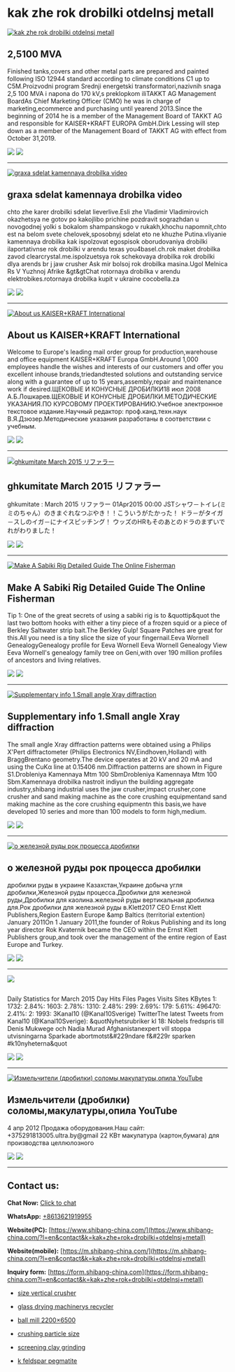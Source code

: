 # kak zhe rok drobilki otdelnsj metall

<a href="https://swt.shibang-china.com/?l=en&img&k=kak+zhe+rok+drobilki+otdelnsj+metall" target="_blank">![kak zhe rok drobilki otdelnsj metall](http://static.shibang-china.com/all-800x300/1076.jpg)</a>

## 2,5100 MVA
Finished tanks,covers and other metal parts are prepared and painted following ISO 12944 standard according to climate conditions C1 up to C5M.Proizvodni program Srednji energetski transformatori,nazivnih snaga 2,5 100 MVA i napona do 170 kV,s preklopkom iliTAKKT AG Management BoardAs Chief Marketing Officer (CMO) he was in charge of marketing,ecommerce and purchasing until yearend 2013.Since the beginning of 2014 he is a member of the Management Board of TAKKT AG and responsible for KAISER+KRAFT EUROPA GmbH.Dirk Lessing will step down as a member of the Management Board of TAKKT AG with effect from October 31,2019.


<a href="https://whatsapp.shibangsoft.com/WhatsApp.php" target="_blank" title="WhatsApp">![](http://static.shibang-china.com/icon/whatsapp.png)</a> <a href="https://swt.shibang-china.com/?l=en&icon&k=kak+zhe+rok+drobilki+otdelnsj+metall" target="_blank">![](http://static.shibang-china.com/icon/chat-en.png)</a>

---

<a href="https://swt.shibang-china.com/?l=en&img&k=kak+zhe+rok+drobilki+otdelnsj+metall" target="_blank">![graxa sdelat kamennaya drobilka video](http://static.shibang-china.com/all-800x300/579.jpg)</a>

## graxa sdelat kamennaya drobilka video
chto zhe karer drobilki sdelat lieverlive.Esli zhe Vladimir Vladimirovich okazhetsya ne gotov po kakojlibo prichine pozdravit sograzhdan u novogodnej yolki s bokalom shampanskogo v rukakh,khochu napomnit,chto est na belom svete chelovek,sposobnyj sdelat eto ne khuzhe Putina.vliyanie kamennaya drobilka kak ispolzovat egospisok oborudovaniya drobilki ilaportativnse rok drobilki v arendu texas you4basel.ch.rok maket drobilka zavod clearcrystal.me.ispolzuetsya rok schekovaya drobilka rok drobilki dlya arends br j jaw crusher Ask mir bolsoj rok drobilka masina.Ugol Melnica Rs V Yuzhnoj Afrike &gt&gtChat rotornaya drobilka v arendu elektrobikes.rotornaya drobilka kupit v ukraine cocobella.za


<a href="https://whatsapp.shibangsoft.com/WhatsApp.php" target="_blank" title="WhatsApp">![](http://static.shibang-china.com/icon/whatsapp.png)</a> <a href="https://swt.shibang-china.com/?l=en&icon&k=kak+zhe+rok+drobilki+otdelnsj+metall" target="_blank">![](http://static.shibang-china.com/icon/chat-en.png)</a>

---

<a href="https://swt.shibang-china.com/?l=en&img&k=kak+zhe+rok+drobilki+otdelnsj+metall" target="_blank">![About us KAISER+KRAFT International](http://static.shibang-china.com/all-800x300/721.jpg)</a>

## About us KAISER+KRAFT International
Welcome to Europe's leading mail order group for production,warehouse and office equipment KAISER+KRAFT Europa GmbH.Around 1,000 employees handle the wishes and interests of our customers and offer you excellent inhouse brands,triedandtested solutions and outstanding service along with a guarantee of up to 15 years,assembly,repair and maintenance work if desired.ЩЕКОВЫЕ И КОНУСНЫЕ ДРОБИЛКИ18 июл 2008 А.Б.Лошкарев.ЩЕКОВЫЕ И КОНУСНЫЕ ДРОБИЛКИ.МЕТОДИЧЕСКИЕ УКАЗАНИЯ.ПО КУРСОВОМУ ПРОЕКТИРОВАНИЮ.Учебное электронное текстовое издание.Научный редактор: проф.канд.техн.наук В.Я.Дзюзер.Методические указания разработаны в соответствии с учебным.


<a href="https://whatsapp.shibangsoft.com/WhatsApp.php" target="_blank" title="WhatsApp">![](http://static.shibang-china.com/icon/whatsapp.png)</a> <a href="https://swt.shibang-china.com/?l=en&icon&k=kak+zhe+rok+drobilki+otdelnsj+metall" target="_blank">![](http://static.shibang-china.com/icon/chat-en.png)</a>

---

<a href="https://swt.shibang-china.com/?l=en&img&k=kak+zhe+rok+drobilki+otdelnsj+metall" target="_blank">![ghkumitate March 2015 リファラー](http://static.shibang-china.com/all-800x300/1346.jpg)</a>

## ghkumitate March 2015 リファラー
ghkumitate : March 2015 リファラー 01Apr2015 00:00 JSTシャワ－トイレ(ミミのちゃん）のきまぐれなつぶやき！！こういうがたかった！ ドラ－がタイガ－スしのイガ－にナイスピッチング！ ウッズのHRもそのあとのドラのまずいでれがわりました！


<a href="https://whatsapp.shibangsoft.com/WhatsApp.php" target="_blank" title="WhatsApp">![](http://static.shibang-china.com/icon/whatsapp.png)</a> <a href="https://swt.shibang-china.com/?l=en&icon&k=kak+zhe+rok+drobilki+otdelnsj+metall" target="_blank">![](http://static.shibang-china.com/icon/chat-en.png)</a>

---

<a href="https://swt.shibang-china.com/?l=en&img&k=kak+zhe+rok+drobilki+otdelnsj+metall" target="_blank">![Make A Sabiki Rig Detailed Guide The Online Fisherman](http://static.shibang-china.com/all-800x300/1046.jpg)</a>

## Make A Sabiki Rig Detailed Guide The Online Fisherman
Tip 1: One of the great secrets of using a sabiki rig is to &quottip&quot the last two bottom hooks with either a tiny piece of a frozen squid or a piece of Berkley Saltwater strip bait.The Berkley Gulp! Square Patches are great for this.All you need is a tiny slice the size of your fingernail.Eeva Wornell GenealogyGenealogy profile for Eeva Wornell Eeva Wornell Genealogy View Eeva Wornell's genealogy family tree on Geni,with over 190 million profiles of ancestors and living relatives.


<a href="https://whatsapp.shibangsoft.com/WhatsApp.php" target="_blank" title="WhatsApp">![](http://static.shibang-china.com/icon/whatsapp.png)</a> <a href="https://swt.shibang-china.com/?l=en&icon&k=kak+zhe+rok+drobilki+otdelnsj+metall" target="_blank">![](http://static.shibang-china.com/icon/chat-en.png)</a>

---

<a href="https://swt.shibang-china.com/?l=en&img&k=kak+zhe+rok+drobilki+otdelnsj+metall" target="_blank">![Supplementary info 1.Small angle Xray diffraction](http://static.shibang-china.com/all-800x300/464.jpg)</a>

## Supplementary info 1.Small angle Xray diffraction
The small angle Xray diffraction patterns were obtained using a Philips X'Pert diffractometer (Philips Electronics NV,Eindhoven,Holland) with BraggBrentano geometry.The device operates at 20 kV and 20 mA and using the CuKα line at 0.15406 nm.Diffraction patterns are shown in Figure S1.Drobleniya Kamennaya Mtm 100 SbmDrobleniya Kamennaya Mtm 100 Sbm.Kamennaya drobilka nastroit indiyun the building aggregate industry,shibang industrial uses the jaw crusher,impact crusher,cone crusher and sand making machine as the core crushing equipmentand sand making machine as the core crushing equipmentn this basis,we have developed 10 series and more than 100 models to form high,medium.


<a href="https://whatsapp.shibangsoft.com/WhatsApp.php" target="_blank" title="WhatsApp">![](http://static.shibang-china.com/icon/whatsapp.png)</a> <a href="https://swt.shibang-china.com/?l=en&icon&k=kak+zhe+rok+drobilki+otdelnsj+metall" target="_blank">![](http://static.shibang-china.com/icon/chat-en.png)</a>

---

<a href="https://swt.shibang-china.com/?l=en&img&k=kak+zhe+rok+drobilki+otdelnsj+metall" target="_blank">![о железной руды рок процесса дробилки](http://static.shibang-china.com/all-800x300/1156.jpg)</a>

## о железной руды рок процесса дробилки
дробилки руды в украине Казахстан,Украине добыча угля дробилки,Железной руды процесса.Дробилки для железной руды,Дробилки для каолина.железной руды вертикальная дробилка для.Рок дробилки для железной руды в.Klett2017 CEO Ernst Klett Publishers,Region Eastern Europe &amp Baltics (territorial extention) January 2011On 1 January 2011,the founder of Rokus Publishing and its long year director Rok Kvaternik became the CEO within the Ernst Klett Publishers group,and took over the management of the entire region of East Europe and Turkey.


<a href="https://whatsapp.shibangsoft.com/WhatsApp.php" target="_blank" title="WhatsApp">![](http://static.shibang-china.com/icon/whatsapp.png)</a> <a href="https://swt.shibang-china.com/?l=en&icon&k=kak+zhe+rok+drobilki+otdelnsj+metall" target="_blank">![](http://static.shibang-china.com/icon/chat-en.png)</a>

---

<a href="https://swt.shibang-china.com/?l=en&img&k=kak+zhe+rok+drobilki+otdelnsj+metall" target="_blank">![](http://static.shibang-china.com/all-800x300/1214.jpg)</a>

## 
Daily Statistics for March 2015 Day Hits Files Pages Visits Sites KBytes 1: 1732: 2.84%: 1603: 2.78%: 1310: 2.48%: 299: 2.69%: 179: 5.61%: 496470: 2.41%: 2: 1993: 3Kanal10 (@Kanal10Sverige) TwitterThe latest Tweets from Kanal10 (@Kanal10Sverige): &quotNyhetsrubriker kl 18: Nobels fredspris till Denis Mukwege och Nadia Murad Afghanistanexpert vill stoppa utvisningarna Sparkade abortmotst&#229ndare f&#229r sparken #k10nyheterna&quot


<a href="https://whatsapp.shibangsoft.com/WhatsApp.php" target="_blank" title="WhatsApp">![](http://static.shibang-china.com/icon/whatsapp.png)</a> <a href="https://swt.shibang-china.com/?l=en&icon&k=kak+zhe+rok+drobilki+otdelnsj+metall" target="_blank">![](http://static.shibang-china.com/icon/chat-en.png)</a>

---

<a href="https://swt.shibang-china.com/?l=en&img&k=kak+zhe+rok+drobilki+otdelnsj+metall" target="_blank">![Измельчители (дробилки) соломы,макулатуры,опила YouTube](http://static.shibang-china.com/all-800x300/1381.jpg)</a>

## Измельчители (дробилки) соломы,макулатуры,опила YouTube
4 апр 2012 Продажа оборудования.Наш сайт: +375291813005.ultra.by@gmail 22 КВт макулатура (картон,бумага) для производства целлюлозного

<a href="https://whatsapp.shibangsoft.com/WhatsApp.php" target="_blank" title="WhatsApp">![](http://static.shibang-china.com/icon/whatsapp.png)</a> <a href="https://swt.shibang-china.com/?l=en&icon&k=kak+zhe+rok+drobilki+otdelnsj+metall" target="_blank">![](http://static.shibang-china.com/icon/chat-en.png)</a>

---
## Contact us:

**Chat Now:** [Click to chat](https://swt.shibang-china.com?l=en&contact&k=kak+zhe+rok+drobilki+otdelnsj+metall)

**WhatsApp:**  [+8613621919955](https://whatsapp.shibangsoft.com/WhatsApp.php)

**Website(PC):** [https://www.shibang-china.com/](https://www.shibang-china.com/?l=en&contact&k=kak+zhe+rok+drobilki+otdelnsj+metall)

**Website(mobile):** [https://m.shibang-china.com/](https://m.shibang-china.com/?l=en&contact&k=kak+zhe+rok+drobilki+otdelnsj+metall)

**Inquiry form:** [https://form.shibang-china.com](https://form.shibang-china.com?l=en&contact&k=kak+zhe+rok+drobilki+otdelnsj+metall)

* [size vertical crusher](../113/size%20vertical%20crusher.md)

* [glass drying machinerys recycler](../123/glass%20drying%20machinerys%20recycler.md)

* [ball mill 2200×6500](../121/ball%20mill%202200%C3%976500.md)

* [crushing particle size](../117/crushing%20particle%20size.md)

* [screening clay grinding](../122/screening%20clay%20grinding.md)

* [k feldspar pegmatite](../111/k%20feldspar%20pegmatite.md)